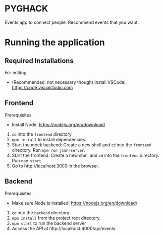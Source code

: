 # PYGHACK

Events app to connect people. Recommend events that you want.

# Running the application

## Required Installations
For editing
- (Recommended, not necessary though) Install VSCode: https://code.visualstudio.com

## Frontend
Prerequisites
- Install Node: https://nodejs.org/en/download/

1. `cd` into the `frontend` directory
2. `npm install` to install dependencies.
3. Start the mock backend: Create a new shell and `cd` into the `frontend` directory. Run `npm run json-server`.
4. Start the frontend: Create a new shell and `cd` into the `frontend` directory. Run `npm start`.
5. Go to http://localhost:3000 in the browser.

## Backend
Prerequisites
- Make sure Node is installed: https://nodejs.org/en/download/

1. `cd` into the `backend` directory
2. `npm install` from the project root directory.
3. `npm start` to run the backend server
4. Access the API at http://localhost:4000/api/events